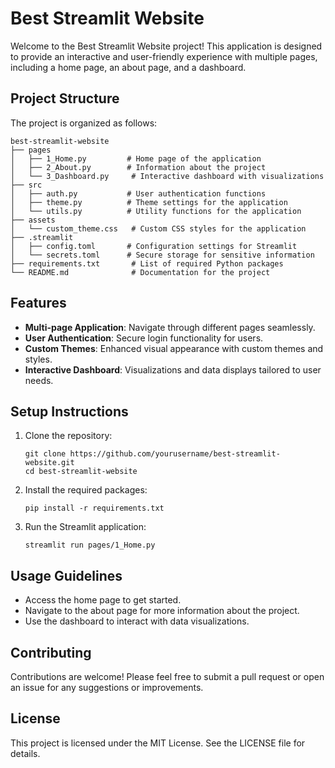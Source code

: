 # Best Streamlit Website

Welcome to the Best Streamlit Website project! This application is designed to provide an interactive and user-friendly experience with multiple pages, including a home page, an about page, and a dashboard.

## Project Structure

The project is organized as follows:

```
best-streamlit-website
├── pages
│   ├── 1_Home.py         # Home page of the application
│   ├── 2_About.py        # Information about the project
│   └── 3_Dashboard.py     # Interactive dashboard with visualizations
├── src
│   ├── auth.py           # User authentication functions
│   ├── theme.py          # Theme settings for the application
│   └── utils.py          # Utility functions for the application
├── assets
│   └── custom_theme.css   # Custom CSS styles for the application
├── .streamlit
│   ├── config.toml       # Configuration settings for Streamlit
│   └── secrets.toml      # Secure storage for sensitive information
├── requirements.txt       # List of required Python packages
└── README.md              # Documentation for the project
```

## Features

- **Multi-page Application**: Navigate through different pages seamlessly.
- **User Authentication**: Secure login functionality for users.
- **Custom Themes**: Enhanced visual appearance with custom themes and styles.
- **Interactive Dashboard**: Visualizations and data displays tailored to user needs.

## Setup Instructions

1. Clone the repository:
   ```
   git clone https://github.com/yourusername/best-streamlit-website.git
   cd best-streamlit-website
   ```

2. Install the required packages:
   ```
   pip install -r requirements.txt
   ```

3. Run the Streamlit application:
   ```
   streamlit run pages/1_Home.py
   ```

## Usage Guidelines

- Access the home page to get started.
- Navigate to the about page for more information about the project.
- Use the dashboard to interact with data visualizations.

## Contributing

Contributions are welcome! Please feel free to submit a pull request or open an issue for any suggestions or improvements.

## License

This project is licensed under the MIT License. See the LICENSE file for details.